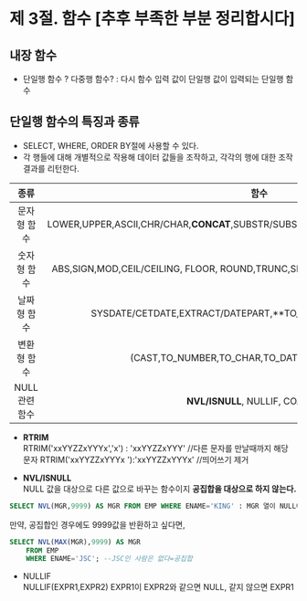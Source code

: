 # 제 3절. 함수 [추후 부족한 부분 정리합시다]
## 내장 함수
* 단일행 함수 ? 다중행 함수? : 다시 함수 입력 값이 단일행 값이 입력되는 단일행 함수
## 단일행 함수의 특징과 종류
* SELECT, WHERE, ORDER BY절에 사용할 수 있다.
* 각 행들에 대해 개별적으로 작용해 데이터 값들을 조작하고, 각각의 행에 대한 조작 결과를 리턴한다.

|종류|함수|
|:--:|:--:|
|문자형 함수|LOWER,UPPER,ASCII,CHR/CHAR,**CONCAT**,SUBSTR/SUBSTRING,LENGTH/LEN,LTRIM,**RTRIM**,TRIM|
|숫자형 함수|ABS,SIGN,MOD,CEIL/CEILING, FLOOR, ROUND,TRUNC,SIN,COS,TAN,EXP,POWER,SQRT,LOG,LN|
|날짜형 함수|SYSDATE/CETDATE,EXTRACT/DATEPART,**TO_NUMBER(TO_CHAR(d,'YYYY'|'MM'|'DD'))/(YEAR or MONTH or DAY)**|
|변환형 함수|(CAST,TO_NUMBER,TO_CHAR,TO_DATE)/(CAST,CONVERT)|
|NULL 관련 함수|**NVL/ISNULL**, NULLIF, COALESCE|

* **RTRIM**    
RTRIM('xxYYZZxYYYx','x')  : 'xxYYZZxYYY'  //다른 문자를 만날때까지 해당 문자 
RTRIM('xxYYZZxYYYx      '):'xxYYZZxYYYx'  //띄어쓰기 제거

* **NVL/ISNULL**    
NULL 값을 대상으로 다른 값으로 바꾸는 함수이지 **공집합을 대상으로 하지 않는다.** 
```sql
SELECT NVL(MGR,9999) AS MGR FROM EMP WHERE ENAME='KING' : MGR 열이 NULL이라면 9999를 출력하도록
```
만약, 공집합인 경우에도 9999값을 반환하고 싶다면,
```sql
SELECT NVL(MAX(MGR),9999) AS MGR
    FROM EMP
    WHERE ENAME='JSC'; --JSC인 사람은 없다=공집합
```
* NULLIF  
NULLIF(EXPR1,EXPR2) EXPR1이 EXPR2와 같으면 NULL, 같지 않으면 EXPR1
